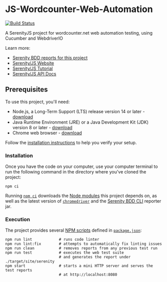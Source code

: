 # JS-Wordcounter-Web-Automation

[![Build Status](https://github.com/serenity-js/serenity-js-cucumber-webdriverio-template/workflows/build/badge.svg)](https://github.com/serenity-js/serenity-js-cucumber-webdriverio-template/actions)

A SerenityJS project for wordcounter.net web automation testing, using Cucumber and WebdriverIO

Learn more:
- [Serenity BDD reports for this project](https://serenity-js.github.io/serenity-js-cucumber-webdriverio-template/)
- [Serenity/JS Website](https://serenity-js.org)
- [Serenity/JS Tutorial](https://serenity-js.org/handbook/thinking-in-serenity-js/index.html)
- [Serenity/JS API Docs](https://serenity-js.org/modules)

## Prerequisites

To use this project, you'll need:
- Node.js, a Long-Term Support (LTS) release version 14 or later - [download](https://nodejs.org/en/)
- Java Runtime Environment (JRE) or a Java Development Kit (JDK) version 8 or later - [download](https://adoptopenjdk.net/)
- Chrome web browser - [download](https://www.google.co.uk/chrome/)

Follow the [installation instructions](https://serenity-js.org/handbook/integration/runtime-dependencies.html) to help you verify your setup.

### Installation

Once you have the code on your computer, use your computer terminal to run the following command in the directory where you've cloned the project:
```
npm ci
```

Running [`npm ci`](https://docs.npmjs.com/cli/v6/commands/npm-ci) downloads the [Node modules](https://docs.npmjs.com/about-packages-and-modules) this project depends on, as well as the latest version of [`chromedriver`](https://www.npmjs.com/package/chromedriver) and the [Serenity BDD CLI](https://github.com/serenity-bdd/serenity-cli) reporter jar. 

### Execution

The project provides several [NPM scripts](https://docs.npmjs.com/cli/v6/using-npm/scripts) defined in [`package.json`](package.json):

```
npm run lint            # runs code linter
npm run lint:fix        # attempts to automatically fix linting issues
npm run clean           # removes reports from any previous test run
npm run test            # executes the web test suite
                        # and generates the report under ./target/site/serenity
npm start               # starts a mini HTTP server and serves the test reports
                        # at http://localhost:8080
```